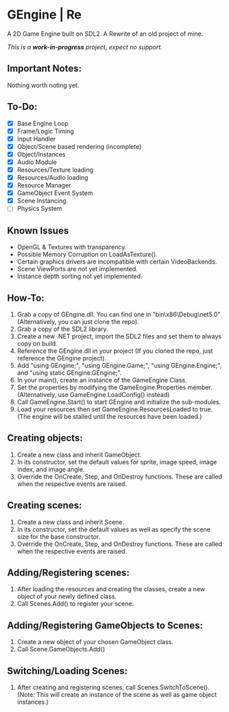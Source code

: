 ﻿# GEngine | Re
A 2D Game Engine built on SDL2.
A Rewrite of an old project of mine.

*This is a __work-in-progress__ project, expect no support.*

## Important Notes:
Nothing worth noting yet.

## To-Do:
- [x] Base Engine Loop
- [x] Frame/Logic Timing
- [x] Input Handler
- [x] Object/Scene based rendering (incomplete)
- [x] Object/Instances
- [x] Audio Module
- [x] Resources/Texture loading
- [x] Resources/Audio loading
- [x] Resource Manager
- [x] GameObject Event System
- [x] Scene Instancing
- [ ] Physics System

## Known Issues
- OpenGL & Textures with transparency.
- Possible Memory Corruption on LoadAsTexture().
- Certain graphics drivers are incompatible with certain VideoBackends.
- Scene ViewPorts are not yet implemented.
- Instance depth sorting not yet implemented.

## How-To:
1. Grab a copy of GEngine.dll. You can find one in "bin\x86\Debug\net5.0\" (Alternatively, you can just clone the repo).
1. Grab a copy of the SDL2 library.
1. Create a new .NET project, import the SDL2 files and set them to always copy on build.
1. Reference the GEngine.dll in your project (If you cloned the repo, just reference the GEngine project).
1. Add "using GEngine;", "using GEngine.Game;", "using GEngine.Engine;", and "using static GEngine.GEngine;".
1. In your main(), create an instance of the GameEngine Class.
1. Set the properties by modifying the GameEngine.Properties member. (Alternatively, use GameEngine.LoadConfig() instead)
1. Call GameEngine.Start() to start GEngine and initialize the sub-modules.
1. Load your resources then set GameEngine.ResourcesLoaded to true. (The engine will be stalled until the resources have been loaded.)

## Creating objects:
1. Create a new class and inherit GameObject.
1. In its constructor, set the default values for sprite, image speed, image index, and image angle.
1. Override the OnCreate, Step, and OnDestroy functions. These are called when the respective events are raised.

## Creating scenes:
1. Create a new class and inherit Scene.
1. In its constructor, set the default values as well as specify the scene size for the base constructor.
1. Override the OnCreate, Step, and OnDestroy functions. These are called when the respective events are raised.

## Adding/Registering scenes:
1. After loading the resources and creating the classes, create a new object of your newly defined class.
1. Call Scenes.Add() to register your scene.

## Adding/Registering GameObjects to Scenes:
1. Create a new object of your chosen GameObject class.
1. Call Scene.GameObjects.Add()

## Switching/Loading Scenes:
1. After creating and registering scenes, call Scenes.SwitchToScene(). (Note: This will create an instance of the scene as well as game object instances.)